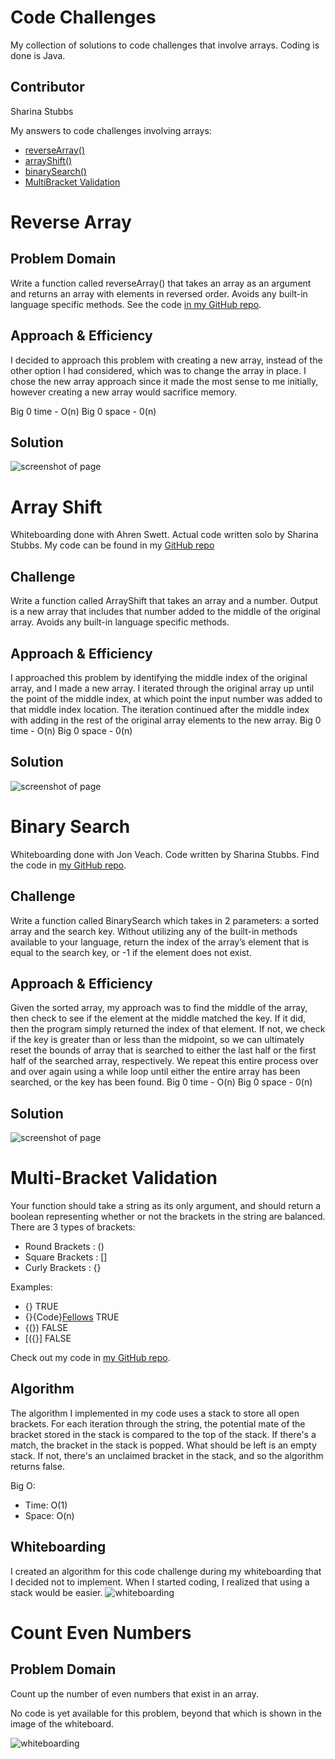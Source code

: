 # Code Challenges 
My collection of solutions to code challenges that involve arrays. Coding is done is Java.

## Contributor
Sharina Stubbs

My answers to code challenges involving arrays:
* [reverseArray()](https://github.com/SharinaS/data-structures-and-algorithms/blob/master/code401Challenges/src/main/java/code401Challenges/ArrayReverse.java)
* [arrayShift()](https://github.com/SharinaS/data-structures-and-algorithms/blob/master/code401Challenges/src/main/java/code401Challenges/ArrayShift.java)
* [binarySearch()](https://github.com/SharinaS/data-structures-and-algorithms/blob/master/code401Challenges/src/main/java/code401Challenges/BinarySearch.java)
 * [MultiBracket Validation](https://github.com/SharinaS/data-structures-and-algorithms/tree/master/code401Challenges/src/main/java/code401Challenges/utilities)

# Reverse Array
## Problem Domain 
Write a function called reverseArray() that takes an array as an argument and returns an array with elements in reversed order. Avoids any built-in language specific methods. See the code [in my GitHub repo](https://github.com/SharinaS/data-structures-and-algorithms/blob/master/code401Challenges/src/main/java/code401Challenges/ArrayReverse.java).

## Approach & Efficiency
I decided to approach this problem with creating a new array, instead of the other option I had considered, which was to change the array in place. I chose the new array approach since it made the most sense to me initially, however creating a new array would sacrifice memory. 

Big 0 time - O(n)
Big 0 space - 0(n)

## Solution
![screenshot of page](/code401Challenges/assets/array-reverse.jpg)

# Array Shift
Whiteboarding done with Ahren Swett. Actual code written solo by Sharina Stubbs. My code can be found in my [GitHub repo](https://github.com/SharinaS/data-structures-and-algorithms/blob/master/code401Challenges/src/main/java/code401Challenges/ArrayShift.java)

## Challenge
Write a function called ArrayShift that takes an array and a number. Output is a new array that includes that number added to the middle of the original array. Avoids any built-in language specific methods.

## Approach & Efficiency
I approached this problem by identifying the middle index of the original array, and I made a new array. I iterated through the original array up until the point of the middle index, at which point the input number was added to that middle index location. The iteration continued after the middle index with adding in the rest of the original array elements to the new array. 
Big 0 time - O(n)
Big 0 space - 0(n)

## Solution
![screenshot of page](/code401Challenges/assets/array-shift.jpg)


# Binary Search
Whiteboarding done with Jon Veach. Code written by Sharina Stubbs. Find the code in [my GitHub repo](https://github.com/SharinaS/data-structures-and-algorithms/blob/master/code401Challenges/src/main/java/code401Challenges/BinarySearch.java).

## Challenge
Write a function called BinarySearch which takes in 2 parameters: a sorted array and the search key. Without utilizing any of the built-in methods available to your language, return the index of the array’s element that is equal to the search key, or -1 if the element does not exist.

## Approach & Efficiency
Given the sorted array, my approach was to find the middle of the array, then check to see if the element at the middle matched the key. If it did, then the program simply returned the index of that element. If not, we check if the key is greater than or less than the midpoint, so we can ultimately reset the bounds of array that is searched to either the last half or the first half of the searched array, respectively. We repeat this entire process over and over again using a while loop until either the entire array has been searched, or the key has been found. 
Big 0 time - O(n)
Big 0 space - 0(n)

## Solution
![screenshot of page](/code401Challenges/assets/binary-search.jpg)

# Multi-Bracket Validation
Your function should take a string as its only argument, and should return a boolean representing whether or not the brackets in the string are balanced. There are 3 types of brackets:

* Round Brackets : ()
* Square Brackets : []
* Curly Brackets : {}

Examples:
* {}	TRUE
* {}{Code}[Fellows](())	TRUE
* {(})	FALSE
* [({}]	FALSE

Check out my code in [my GitHub repo](https://github.com/SharinaS/data-structures-and-algorithms/tree/master/code401Challenges/src/main/java/code401Challenges/utilities).

## Algorithm
The algorithm I implemented in my code uses a stack to store all open brackets. For each iteration through the string, the potential mate of the bracket stored in the stack is compared to the top of the stack. If there's a match, the bracket in the stack is popped. What should be left is an empty stack. If not, there's an unclaimed bracket in the stack, and so the algorithm returns false.

Big O:
* Time: O(1)  
* Space: O(n) 

## Whiteboarding
I created an algorithm for this code challenge during my whiteboarding that I decided not to implement. When I started coding, I realized that using a stack would be easier. 
![whiteboarding](/code401Challenges/assets/bracket-validation.jpg)

# Count Even Numbers 
## Problem Domain
Count up the number of even numbers that exist in an array.

No code is yet available for this problem, beyond that which is shown in the image of the whiteboard.

![whiteboarding](/code401Challenges/assets/count-evens.jpg)